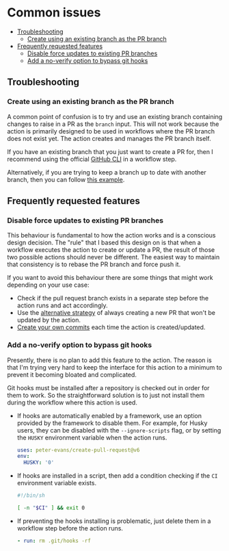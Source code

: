 # Common issues

- [Troubleshooting](#troubleshooting)
  - [Create using an existing branch as the PR branch](#create-using-an-existing-branch-as-the-pr-branch)
- [Frequently requested features](#use-case-create-a-pull-request-to-update-x-on-release)
  - [Disable force updates to existing PR branches](#disable-force-updates-to-existing-pr-branches)
  - [Add a no-verify option to bypass git hooks](#add-a-no-verify-option-to-bypass-git-hooks)

## Troubleshooting

### Create using an existing branch as the PR branch

A common point of confusion is to try and use an existing branch containing changes to raise in a PR as the `branch` input. This will not work because the action is primarily designed to be used in workflows where the PR branch does not exist yet. The action creates and manages the PR branch itself.

If you have an existing branch that you just want to create a PR for, then I recommend using the official [GitHub CLI](https://cli.github.com/manual/gh_pr_create) in a workflow step.

Alternatively, if you are trying to keep a branch up to date with another branch, then you can follow [this example](https://github.com/peter-evans/create-pull-request/blob/main/docs/examples.md#keep-a-branch-up-to-date-with-another).

## Frequently requested features

### Disable force updates to existing PR branches

This behaviour is fundamental to how the action works and is a conscious design decision. The "rule" that I based this design on is that when a workflow executes the action to create or update a PR, the result of those two possible actions should never be different. The easiest way to maintain that consistency is to rebase the PR branch and force push it.

If you want to avoid this behaviour there are some things that might work depending on your use case:
- Check if the pull request branch exists in a separate step before the action runs and act accordingly.
- Use the [alternative strategy](https://github.com/peter-evans/create-pull-request#alternative-strategy---always-create-a-new-pull-request-branch) of always creating a new PR that won't be updated by the action.
- [Create your own commits](https://github.com/peter-evans/create-pull-request#create-your-own-commits) each time the action is created/updated.

### Add a no-verify option to bypass git hooks

Presently, there is no plan to add this feature to the action.
The reason is that I'm trying very hard to keep the interface for this action to a minimum to prevent it becoming bloated and complicated.

Git hooks must be installed after a repository is checked out in order for them to work.
So the straightforward solution is to just not install them during the workflow where this action is used.

- If hooks are automatically enabled by a framework, use an option provided by the framework to disable them. For example, for Husky users, they can be disabled with the `--ignore-scripts` flag, or by setting the `HUSKY` environment variable when the action runs.
  ```yml
  uses: peter-evans/create-pull-request@v6
  env:
    HUSKY: '0'
  ```
- If hooks are installed in a script, then add a condition checking if the `CI` environment variable exists.
   ```sh
   #!/bin/sh

   [ -n "$CI" ] && exit 0
   ```
- If preventing the hooks installing is problematic, just delete them in a workflow step before the action runs.
   ```yml
   - run: rm .git/hooks -rf
   ```
